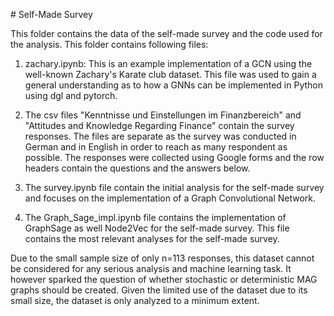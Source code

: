 # Self-Made Survey

This folder contains the data of the self-made survey and the code used for the 
analysis. This folder contains following files:

1. zachary.ipynb: This is an example implementation of a GCN using the well-known
    Zachary's Karate club dataset. This file was used to gain a general understanding
    as to how a GNNs can be implemented in Python using dgl and pytorch. 

2. The csv files "Kenntnisse und Einstellungen im Finanzbereich" and 
    "Attitudes and Knowledge Regarding Finance" contain the survey responses. The 
    files are separate as the survey was conducted in German and in English in order
    to reach as many respondent as possible. The responses were collected using 
    Google forms and the row headers contain the questions and the answers below.

3. The survey.ipynb file contain the initial analysis for the self-made survey
    and focuses on the implementation of a Graph Convolutional Network.

4. The Graph_Sage_impl.ipynb file contains the implementation of GraphSage as well 
    Node2Vec for the self-made survey. This file contains the most relevant analyses 
    for the self-made survey.

Due to the small sample size of only n=113 responses, this dataset cannot be considered
for any serious analysis and machine learning task. It however sparked the question of 
whether stochastic or deterministic MAG graphs should be created. Given the limited use 
of the dataset due to its small size, the dataset is only analyzed to a minimum extent.

